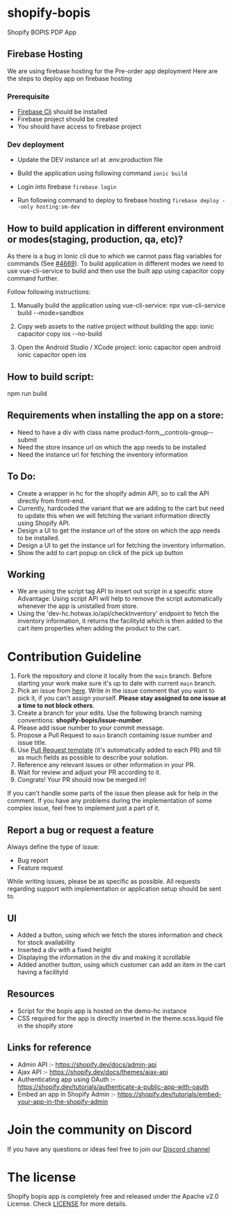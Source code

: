 # shopify-bopis

Shopify BOPIS PDP App


## Firebase Hosting

We are using firebase hosting for the Pre-order app deployment
Here are the steps to deploy app on firebase hosting

### Prerequisite

- [Firebase Cli](https://firebase.google.com/docs/cli) should be installed
- Firebase project should be created
- You should have access to firebase project

### Dev deployment

- Update the DEV instance url at .env.production file

- Build the application using following command
  `ionic build`

- Login into firebase
  `firebase login`

- Run following command to deploy to firebase hosting
  `firebase deploy --only hosting:sm-dev`

## How to build application in different environment or modes(staging, production, qa, etc)?

As there is a bug in Ionic cli due to which we cannot pass flag variables for commands (See [#4669](https://github.com/ionic-team/ionic-cli/issues/4642)). To build application in different modes we need to use vue-cli-service to build and then use the built app using capacitor copy command further.

Follow following instructions:

1. Manually build the application using vue-cli-service:
   npx vue-cli-service build --mode=sandbox

2. Copy web assets to the native project without building the app:
   ionic capacitor copy ios --no-build

3. Open the Android Studio / XCode project:
   ionic capacitor open android  
   ionic capacitor open ios



## How to build script:  
npm run build
## Requirements when installing the app on a store:
- Need to have a div with class name product-form__controls-group--submit
- Need the store insance url on which the app needs to be installed
- Need the instance url for fetching the inventory information

## To Do:
- Create a wrapper in hc for the shopify admin API, so to call the API directly from front-end.
- Currently, hardcoded the variant that we are adding to the cart but need to update this when we will fetching the variant information directly using Shopify API.
- Design a UI to get the instance url of the store on which the app needs to be installed.
- Design a UI to get the instance url for fetching the inventory information.
- Show the add to cart popup on click of the pick up button

## Working
- We are using the script tag API to insert out script in a specific store
  Advantage: Using script API will help to remove the script automatically whenever the app is unistalled from store.
- Using the 'dev-hc.hotwax.io/api/checkInventory' endpoint to fetch the inventory information, it returns the facilityId which is then added to the cart item properties when adding the product to the cart.

# Contribution Guideline

1. Fork the repository and clone it locally from the `main` branch. Before starting your work make sure it's up to date with current `main` branch.
2. Pick an issue from [here](https://github.com/hotwax/shopify-bopis/issues). Write in the issue comment that you want to pick it, if you can't assign yourself. **Please stay assigned to one issue at a time to not block others**.
3. Create a branch for your edits. Use the following branch naming conventions: **shopify-bopis/issue-number**.
4. Please add issue number to your commit message.
5. Propose a Pull Request to `main` branch containing issue number and issue title.
6. Use [Pull Request template](https://github.com/hotwax/shopify-bopis/blob/main/.github/PULL_REQUEST_TEMPLATE.md) (it's automatically added to each PR) and fill as much fields as possible to describe your solution.
7. Reference any relevant issues or other information in your PR.
8. Wait for review and adjust your PR according to it.
9. Congrats! Your PR should now be merged in!

If you can't handle some parts of the issue then please ask for help in the comment. If you have any problems during the implementation of some complex issue, feel free to implement just a part of it.

## Report a bug or request a feature

Always define the type of issue:
* Bug report
* Feature request

While writing issues, please be as specific as possible. All requests regarding support with implementation or application setup should be sent to.

## UI
- Added a button, using which we fetch the stores information and check for stock availability
- Inserted a div with a fixed height
- Displaying the information in the div and making it scrollable
- Added another button, using which customer can add an item in the cart having a facilityId

## Resources
- Script for the bopis app is hosted on the demo-hc instance
- CSS required for the app is directly inserted in the theme.scss.liquid file in the shopify store


## Links for reference
- Admin API :- https://shopify.dev/docs/admin-api
- Ajax API :- https://shopify.dev/docs/themes/ajax-api
- Authenticating app using OAuth :- https://shopify.dev/tutorials/authenticate-a-public-app-with-oauth
- Embed an app in Shopify Admin :- https://shopify.dev/tutorials/embed-your-app-in-the-shopify-admin

# Join the community on Discord
If you have any questions or ideas feel free to join our <a href="https://discord.gg/SwpJnpdyg3" target="_blank">Discord channel</a>

# The license
Shopify bopis app is completely free and released under the Apache v2.0 License. Check <a href="https://github.com/hotwax/shopify-bopis/blob/main/LICENSE" target="_blank">LICENSE</a> for more details.
